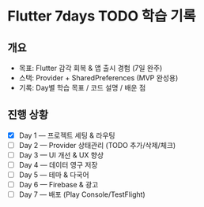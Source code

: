 # Flutter 7days TODO 학습 기록

## 개요
- 목표: Flutter 감각 회복 & 앱 출시 경험 (7일 완주)
- 스택: Provider + SharedPreferences (MVP 완성용)
- 기록: Day별 학습 목표 / 코드 설명 / 배운 점

## 진행 상황
- [x] Day 1 — 프로젝트 세팅 & 라우팅
- [ ] Day 2 — Provider 상태관리 (TODO 추가/삭제/체크)
- [ ] Day 3 — UI 개선 & UX 향상
- [ ] Day 4 — 데이터 영구 저장
- [ ] Day 5 — 테마 & 다국어
- [ ] Day 6 — Firebase & 광고
- [ ] Day 7 — 배포 (Play Console/TestFlight)